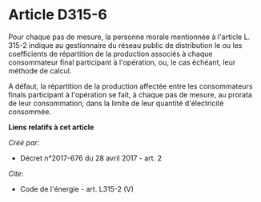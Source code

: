 # Article D315-6

Pour chaque pas de mesure, la personne morale mentionnée à l'article L. 315-2 indique au gestionnaire du réseau public de
distribution le ou les coefficients de répartition de la production associés à chaque consommateur final participant à
l'opération, ou, le cas échéant, leur méthode de calcul.

A défaut, la répartition de la production affectée entre les consommateurs finals participant à l'opération se fait, à chaque
pas de mesure, au prorata de leur consommation, dans la limite de leur quantité d'électricité consommée.

**Liens relatifs à cet article**

_Créé par_:

  - Décret n°2017-676 du 28 avril 2017 - art. 2

_Cite_:

  - Code de l'énergie - art. L315-2 (V)
